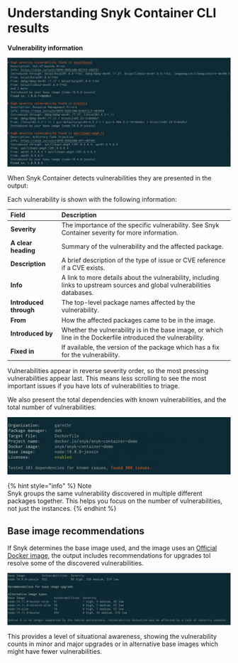 # Understanding Snyk Container CLI results

**Vulnerability information**

![](../../.gitbook/assets/clivulnerabiilities.png)

When Snyk Container detects vulnerabilities they are presented in the output:

Each vulnerability is shown with the following information:

| **Field** | **Description** |
| :--- | :--- |
| **Severity** | The importance of the specific vulnerability. See Snyk Container severity for more information. |
| **A clear heading** | Summary of the vulnerability and the affected package. |
| **Description** | A brief description of the type of issue or CVE reference if a CVE exists. |
| **Info** | A link to more details about the vulnerability, including links to upstream sources and global vulnerabilities databases. |
| **Introduced through** | The top-level package names affected by the vulnerability. |
| **From** | How the affected packages came to be in the image. |
| **Introduced by** | Whether the vulnerability is in the base image, or which line in the Dockerfile introduced the vulnerability. |
| **Fixed in** | If available, the version of the package which has a fix for the vulnerability. |

Vulnerabilities appear in reverse severity order, so the most pressing vulnerabilities appear last. This means less scrolling to see the most important issues if you have lots of vulnerabilities to triage.

We also present the total dependencies with known vulnerabilities, and the total number of vulnerabilities.

![](../../.gitbook/assets/clisummary.png)

{% hint style="info" %}
Note  
Snyk groups the same vulnerability discovered in multiple different packages together. This helps you focus on the number of vulnerabilities, not just the instances.
{% endhint %}

## Base image recommendations

If Snyk determines the base image used, and the image uses an [Official Docker image](https://docs.docker.com/docker-hub/official_images/), the output includes recommendations for upgrades tol resolve some of the discovered vulnerabilities.

![](../../.gitbook/assets/clirecommendations.png)

This provides a level of situational awareness, showing the vulnerability counts in minor and major upgrades or in alternative base images which might have fewer vulnerabilities.

